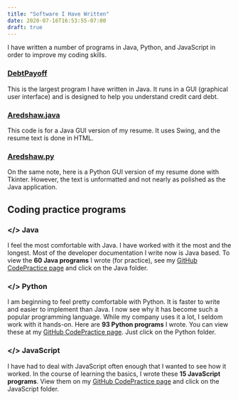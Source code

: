 ```yaml
---
title: "Software I Have Written"
date: 2020-07-16T16:53:55-07:00
draft: true
---
```


I have written a number of programs in Java, Python, and JavaScript in order to improve my coding skills.

### [DebtPayoff](https://aaronkredshaw.com/debtpayoff/)

This is the largest program I have written in Java. It runs in a GUI (graphical user interface) and is designed to help you understand credit card debt.

### [Aredshaw.java](https://github.com/aredshaw/CodePractice/blob/master/JavaCode/Aredshaw.java)

This code is for a Java GUI version of my resume. It uses Swing, and the resume text is done in HTML.

### [Aredshaw.py](https://github.com/aredshaw/CodePractice/blob/master/PythonCode/Aredshaw.py)

On the same note, here is a Python GUI version of my resume done with Tkinter. However, the text is unformatted and not nearly as polished as the Java application.

## Coding practice programs

### </> Java

I feel the most comfortable with Java. I have worked with it the most and the longest. Most of the developer documentation I write now is Java based. To view the **60 Java programs** I wrote (for practice), see my [GitHub CodePractice page](https://github.com/aredshaw/CodePractice) and click on the Java folder.

### </> Python

I am beginning to feel pretty comfortable with Python. It is faster to write and easier to implement than Java. I now see why it has become such a popular programming language. While my company uses it a lot, I seldom work with it hands-on. Here are **93 Python programs** I wrote. You can view these at my [GitHub CodePractice page](https://github.com/aredshaw/CodePractice). Just click on the Python folder.

### </> JavaScript

I have had to deal with JavaScript often enough that I wanted to see how it worked. In the course of learning the basics, I wrote these **15 JavaScript programs**. View them on my [GitHub CodePractice page](https://github.com/aredshaw/CodePractice) and click on the JavaScript folder.